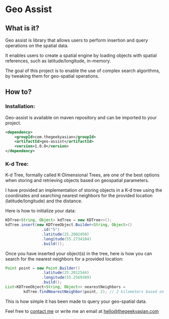 # Geo Assist

## What is it?
Geo assist is library that allows users to perform insertion and query operations on the spatial data. 

It enables users to create a spatial engine by loading objects with spatial references, such as latitude/longitude, in-memory.

The goal of this project is to enable the use of complex search algorithms, by tweaking them for geo-spatial operations.

## How to?

### Installation:
Geo-assist is available on maven repository and can be imported to your project. 

```xml
<dependency>
    <groupId>com.thegeekyasian</groupId>
    <artifactId>geo-assist</artifactId>
    <version>1.0.0</version>
</dependency>
```

### K-d Tree:

K-d Tree, formally called K-Dimensional Trees, are one of the best options when storing and retrieving objects based on geospatial parameters.

I have provided an implementation of storing objects in a K-d tree using the coordinates and searching nearest neighbors for the provided location (latitude/longitude) and the distance.

Here is how to initialize your data:

``` java
KDTree<String, Object> kdTree = new KDTree<>();
kdTree.insert(new KDTreeObject.Builder<String, Object>()
				.id("5")
				.latitude(25.2002450)
				.longitude(55.2734184)
				.build());
```

Once you have inserted your object(s) in the tree, here is how you can search for the nearest neighbors for a provided location:

``` java
Point point = new Point.Builder()
				.latitude(25.2012544)
				.longitude(55.2569389)
				.build();
List<KDTreeObject<String, Object>> nearestNeighbors = 
        kdTree.findNearestNeighbor(point, 2); // 2 kilometers based on haversine distance.
```

This is how simple it has been made to query your geo-spatial data.

Feel free to [contact me](https://thegeekyasian.com/contact/) or write me an email at [hello@thegeekyasian.com](mailto:hello@thegeekyasian.com)
